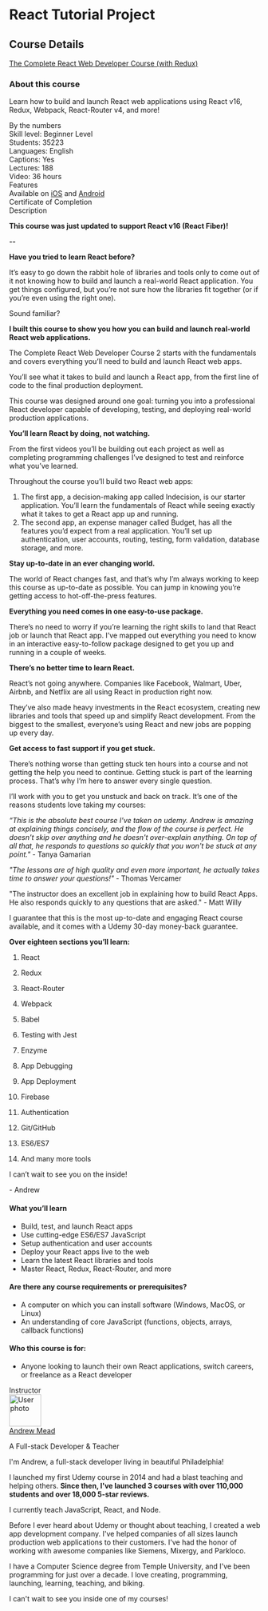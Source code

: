 # React Tutorial Project
## Course Details
[The Complete React Web Developer Course (with Redux)](https://www.udemy.com/react-2nd-edition/learn/v4/overview)
<div data-purpose="course-headline" class=" course-overview--top-separator--20iN7 row">
  <h3>About this course</h3>
  <p>Learn how to build and launch React web applications using React v16, Redux, Webpack, React-Router v4, and more!</p>
</div>
<div class=" course-overview--top-separator--20iN7 row">
  <div class="col-xs-3 ">By the numbers</div>
  <div data-purpose="course-main-stats" class="col-xs-4 ">
    <div>Skill level: Beginner Level</div>
    <div>Students: 35223</div>
    <div>Languages: English</div>
    <div>Captions: Yes</div>
  </div>
  <div data-purpose="course-additional-stats" class="col-xs-4 ">
    <div>Lectures: 188</div>
    <div>Video: 36 hours</div>
  </div>
</div>
<div data-purpose="course-features" class=" course-overview--top-separator--20iN7 row">
  <div class="col-xs-3 ">Features</div>
  <div class="col-xs-4 "><span>Available on <a href="https://udemy.app.link/fiydpbK1wU" target="_blank" rel="noopener noreferrer">iOS</a>
      and <a href="https://udemy.app.link/fiydpbK1wU" target="_blank" rel="noopener noreferrer">Android</a></span></div>
  <div class="col-xs-4 ">
    <div>Certificate of Completion</div>
  </div>
</div>
<div class=" course-overview--top-separator--20iN7 row">
  <div class="col-xs-3 ">Description</div>
  <div data-purpose="course-description" class="col-xs-9 course-overview--description-section--xAGjj ">
    <div class="view-more-container--view-more--25_En">
      <div>
        <div>
          <div>
            <p><strong>This course was just&nbsp;updated to support React v16 (React Fiber)!</strong></p>
            <p><strong>--</strong></p>
            <p><strong>Have you tried to learn React before?</strong></p>
            <p>It’s easy to go down the rabbit hole of libraries and tools only to come out of it not knowing how to
              build and launch a real-world React application. You get things configured, but you’re not sure how the
              libraries fit together (or if you’re even using the right one).</p>
            <p>Sound familiar? </p>
            <p><strong>I built this course to show you how you can build and launch real-world React web applications.</strong></p>
            <p>The Complete React Web Developer Course 2 starts with the fundamentals and covers everything you’ll need
              to build and launch React web apps.</p>
            <p>You’ll see what it takes to build and launch a React app, from the first line of code to the final
              production deployment.</p>
            <p>This course was designed around one goal: turning you into a professional React developer capable of
              developing, testing, and deploying real-world production applications.</p>
            <p><strong>You’ll learn React by doing, not watching.</strong></p>
            <p>From the first videos you’ll be building out each project as well as completing programming challenges
              I’ve designed to test and reinforce what you’ve learned.</p>
            <p>Throughout the course you’ll build two React web apps:</p>
            <ol>
              <li>The first app, a decision-making app called Indecision, is our starter application. You’ll learn the
                fundamentals of React while seeing exactly what it takes to get a React app up and running.</li>
              <li>The second app, an expense manager called Budget, has all the features you’d expect from a real
                application. You’ll set up authentication, user accounts, routing, testing, form validation, database
                storage, and more.</li>
            </ol>
            <p><strong>Stay up-to-date in an ever changing world.</strong></p>
            <p>The world of React changes fast, and that’s why I’m always working to keep this course as up-to-date as
              possible. You can jump in knowing you’re getting access to hot-off-the-press features.</p>
            <p><strong>Everything you need comes in one easy-to-use package.</strong></p>
            <p>There’s no need to worry if you’re learning the right skills to land that React job or launch that React
              app. I’ve mapped out everything you need to know in an interactive easy-to-follow package designed to get
              you up and running in a couple of weeks.</p>
            <p><strong>There’s no better time to learn React.</strong></p>
            <p>React’s not going anywhere. Companies like Facebook, Walmart, Uber, Airbnb, and Netflix are all using
              React in production right now.</p>
            <p>They’ve also made heavy investments in the React ecosystem, creating new libraries and tools that speed
              up and simplify React development. From the biggest to the smallest, everyone’s using React and new jobs
              are popping up every day.</p>
            <p><strong>Get access to fast support if you get stuck.</strong></p>
            <p>There’s nothing worse than getting stuck ten hours into a course and not getting the help you need to
              continue. Getting stuck is part of the learning process. That’s why I’m here to answer every single
              question.</p>
            <p>I’ll work with you to get you unstuck and back on track. It’s one of the reasons students love taking my
              courses:</p>
            <p><em>“This is the absolute best course I've taken on udemy. Andrew is amazing at explaining things
                concisely, and the flow of the course is perfect. He doesn't skip over anything and he doesn't
                over-explain anything. On top of all that, he responds to questions so quickly that you won't be stuck
                at any point."</em> - Tanya Gamarian</p>
            <p><em>"The lessons are of high quality and even more important, he actually takes time to answer your
                questions!"</em> - Thomas Vercamer</p>
            <p>"The instructor does an excellent job in explaining how to build React Apps. He also responds quickly to
              any questions that are asked." - Matt Willy</p>
            <p>I guarantee that this is the most up-to-date and engaging React course available, and it comes with a
              Udemy 30-day money-back guarantee.</p>
            <p><strong>Over eighteen sections you’ll learn:</strong></p>
            <ol>
              <li><p>React</p></li>
              <li><p>Redux</p></li>
              <li><p>React-Router</p></li>
              <li><p>Webpack</p></li>
              <li><p>Babel</p></li>
              <li><p>Testing with Jest</p></li>
              <li><p>Enzyme</p></li>
              <li><p>App Debugging</p></li>
              <li><p>App Deployment</p></li>
              <li><p>Firebase</p></li>
              <li><p>Authentication</p></li>
              <li><p>Git/GitHub</p></li>
              <li><p>ES6/ES7</p></li>
              <li><p>And many more tools</p></li>
            </ol>
            <p>I can’t wait to see you on the inside!</p>
            <p>- Andrew</p>
          </div>
          <h4>What you’ll learn</h4>
          <ul>
            <li>Build, test, and launch React apps</li>
            <li>Use cutting-edge ES6/ES7 JavaScript</li>
            <li>Setup authentication and user accounts</li>
            <li>Deploy your React apps live to the web</li>
            <li>Learn the latest React libraries and tools</li>
            <li>Master React, Redux, React-Router, and more</li>
          </ul>
          <h4>Are there any course requirements or prerequisites?</h4>
          <ul>
            <li>A computer on which you can install software (Windows, MacOS, or Linux)</li>
            <li>An understanding of core JavaScript (functions, objects, arrays, callback functions)</li>
          </ul>
          <h4>Who this course is for:</h4>
          <ul>
            <li>Anyone looking to launch their own React applications, switch careers, or freelance as a React
              developer</li>
          </ul>
        </div>
      </div>
    </div>
  </div>
</div>
<div class=" course-overview--top-separator--20iN7 row">
  <div class="col-xs-3 ">Instructor</div>
  <div class="col-xs-9 ">
    <div class="instructor-profile--header-row--BpzJW"><img alt="User photo" aria-label="User photo" data-purpose="user-avatar"
        src="https://udemy-images.udemy.com/user/200_H/7231684_bc0d_4.jpg" class="user-avatar user-avatar--image" width="64"
        height="64">
      <div class="instructor-profile--title-wrapper--1LxxY">
        <div class="instructor-profile--title--3UNk2"><a href="/user/andrewmead/" data-purpose="instructor-url">Andrew
            Mead</a></div>
        <p>A Full-stack Developer &amp; Teacher</p>
      </div>
    </div>
    <div class="instructor-profile--social-links-row--1MQ1x"><a href="https://twitter.com/andrew_j_mead" class="instructor-profile--social-profile-btn--17zUe"
        target="_blank" rel="noopener noreferrer nofollow"><span aria-label="Twitter" class="udi udi-twitter"></span></a><a
        href="https://www.youtube.com/channel/UCScXYvmDD7hyFVX6X5ZwE_Q" class="instructor-profile--social-profile-btn--17zUe"
        target="_blank" rel="noopener noreferrer nofollow"><span aria-label="YouTube" class="udi udi-youtube"></span></a><a
        href="http://www.mead.io" class="instructor-profile--social-profile-btn--17zUe" target="_blank" rel="noopener noreferrer nofollow"><span
          aria-label="Personal website" class="udi udi-globe"></span></a></div>
    <div class="instructor-profile--description--3UhH7">
      <div>
        <p>I'm Andrew, a full-stack developer living in beautiful Philadelphia!</p>
        <p>I launched my first Udemy course in 2014 and had a blast teaching and helping others.&nbsp;<strong class="redactor-inline-converted">Since
            then, I've launched 3 courses with over 110,000 students and over 18,000&nbsp;5-star reviews</strong><strong>.</strong></p>
        <p><strong></strong>I currently teach JavaScript, React, and Node.</p>
        <p>Before I ever heard about Udemy or thought about teaching, I created a web app development company. I've
          helped companies of all sizes launch production web applications to their customers. I've had the honor of
          working with awesome companies like Siemens, Mixergy, and Parkloco.</p>
        <p>I have a Computer Science degree from Temple University, and I've been programming for just over a
          decade.&nbsp;I love creating, programming, launching, learning,&nbsp;teaching, and biking.</p>
        <p>I can't wait to see you inside one of my courses!</p>
      </div>
    </div>
  </div>
</div>